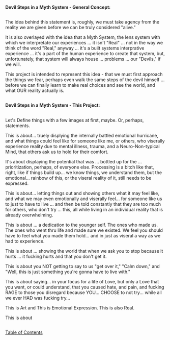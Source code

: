 #### Devil Steps in a Myth System - General Concept:

## 

The idea behind this statement is, roughly, we must take agency from the reality we are given before we can be truly considered "alive."

It is also overlayed with the idea that a Myth System, the lens system with which we interpretate our experiences ... it isn't "Real" ... not in the way we think of the word "Real," anyway ... it's a built systems interprative experience ... it's a part of the human experience to create that system, but, unfortunately, that system will always house ... problems ... our "Devils," if we will.

This project is intended to represent this idea - that we must first approach the things we fear, perhaps even walk the same steps of the devil himself ... before we can finally learn to make real choices and see the world, and what OUR reality actually is.

## 

#### Devil Steps in a Myth System - This Project:

##

Let's Define things with a few images at first, maybe. Or, perhaps, statements. 

This is about... truely displying the internally battled emotional hurricane, and what things could feel like for someone like me, or others, who viserally experience reality due to mental illness, trauma, and a Neuro-Non-typical Mind, that others ask us to hold for their comfort. 

It's about displaying the potential that was ... bottled up for the ... prioritization, perhaps, of everyone else. Processing is a bitch like that, right, like if things build up... we know things, we understand them, but the emotional... rainbow of this, or the viseral reality of it, still needs to be expressed. 

This is about... letting things out and showing others what it may feel like, and what we may even emotionally and viserally feel... for someone like us to just to have to live ... and then be told constantly that they are too much for others, who don't try ... this, all while living in an individual reality that is already overwhelming.

This is about ... a dedication to the younger self. The ones who made us. The ones who went thru life and made sure we existed. We feel you should have to feel what you made them hold... and in just as viseral a way as we had to experience. 

This is about ... showing the world that when we ask you to stop because it hurts ... it fucking hurts and that you don't get it. 

This is about you NOT getting to say to us "get over it," "Calm down," and "Well, this is just something you're gonna have to live with."

This is about saying... in your focus for a life of Love, but only a Love that you want, or could understand, that you caused hate, and pain, and fucking RAGE to those you disregard because YOU... CHOOSE to not try... while all we ever HAD was fucking try... 

This is Art and This is Emotional Expression. This is also Real. 

This is about 

##

[Table of Contents](https://github.com/mycroftwilde/devil-steps-in-a-myth-system/tree/main/ref_guide)
